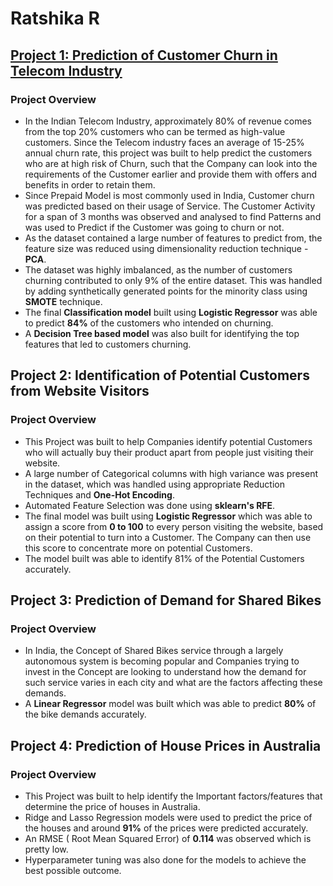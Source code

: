 # Ratshika R

## [Project 1: Prediction of Customer Churn in Telecom Industry](https://github.com/Ratshika/telecom_churn_prediction)

### Project Overview
- In the Indian Telecom Industry, approximately 80% of revenue comes from the top 20% customers who can be termed as high-value customers. Since the Telecom industry faces  an average of 15-25% annual churn rate, this project was built to help predict the customers who are at high risk of Churn, such that the Company can look into the requirements of the Customer earlier and provide them with offers and benefits in order to retain them.
- Since Prepaid Model is most commonly used in India, Customer churn was predicted based on their usage of Service. The Customer Activity for a span of 3 months was observed and analysed to find Patterns and was used to Predict if the Customer was going to churn or not.
- As the dataset contained a large number of features to predict from, the feature size was reduced using dimensionality reduction technique - **PCA**.
- The dataset was highly imbalanced, as the number of customers churning contributed to only 9% of the entire dataset. This was handled by adding synthetically generated points for the minority class using **SMOTE** technique.
- The final **Classification model** built using **Logistic Regressor** was able to predict **84%** of the customers who intended on churning.
- A **Decision Tree based model** was also built for identifying the top features that led to customers churning.

## Project 2: Identification of Potential Customers from Website Visitors

### Project Overview
- This Project was built to help Companies identify potential Customers who will actually buy their product apart from people just visiting their website.
- A large number of Categorical columns with high variance was present in the dataset, which was handled using appropriate Reduction Techniques and **One-Hot Encoding**.
- Automated Feature Selection was done using **sklearn's RFE**.
- The final model was built using **Logistic Regressor** which was able to assign a score from **0 to 100** to every person visiting the website, based on their potential to turn into a Customer. The Company can then use this score to concentrate more on potential Customers.
- The model built was able to identify 81% of the Potential Customers accurately.

## Project 3: Prediction of Demand for Shared Bikes

### Project Overview
- In India, the Concept of Shared Bikes service through a largely autonomous system is becoming popular and Companies trying to invest in the Concept are looking to understand how the demand for such service varies in each city and what are the factors affecting these demands.
- A **Linear Regressor** model was built which was able to predict **80%** of the bike demands accurately.

## Project 4: Prediction of House Prices in Australia

### Project Overview
- This Project was built to help identify the Important factors/features that determine the price of houses in Australia.
- Ridge and Lasso Regression models were used to predict the price of the houses and around **91%** of the prices were predicted accurately.
- An RMSE ( Root Mean Squared Error) of **0.114** was observed which is pretty low. 
- Hyperparameter tuning was also done for the models to achieve the best possible outcome.


